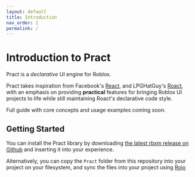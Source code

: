 ```yaml
---
layout: default
title: Introduction
nav_order: 1
permalink: /
---
```


# Introduction to Pract


Pract is a _declarative_ UI engine for Roblox.

Pract takes inspiration from Facebook's [React](https://reactjs.org/), and LPGHatGuy's [Roact](https://github.com/Roblox/roact), with an emphasis on providing **practical** features for bringing Roblox UI projects to life while still maintaining Roact's declarative code style.

Full guide with core concepts and usage examples coming soon.

## Getting Started

You can install the Pract library by downloading [the latest rbxm release on Github](https://github.com/ambers-careware/pract/releases/) and inserting it into your experience.

Alternatively, you can copy the `Pract` folder from this repository into your project on your filesystem, and sync the files into your project using [Rojo](https://github.com/rojo-rbx/rojo)